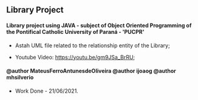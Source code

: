 ## Library Project

#### Library project using JAVA - subject of Object Oriented Programming of the Pontifical Catholic University of Paraná - 'PUCPR' 

- Astah UML file related to the relationship entity of the Library;

- Youtube Video: https://youtu.be/gm9JSa_BrRU;

#### @author MateusFerroAntunesdeOliveira @author ijoaog @author mhsilverio

- Work Done - 21/06/2021.